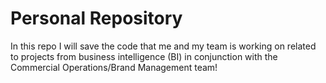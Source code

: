 # Personal Repository

In this repo I will save the code that me and my team is working on related to projects from business intelligence (BI) in conjunction with the Commercial Operations/Brand Management team!
